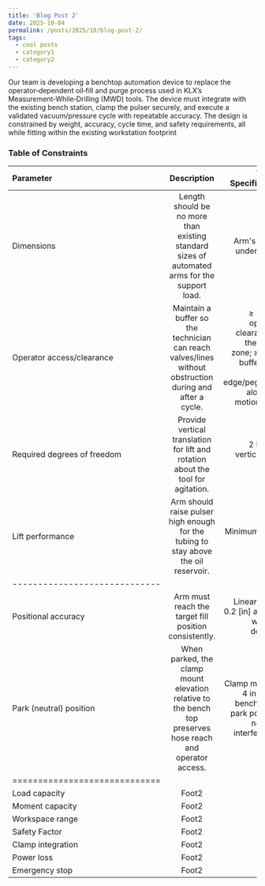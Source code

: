 ```yaml
---
title: 'Blog Post 2'
date: 2025-10-04
permalink: /posts/2025/10/blog-post-2/
tags:
  - cool posts
  - category1
  - category2
---
```


Our team is developing a benchtop automation device to replace the operator‑dependent oil‑fill and purge process used in KLX’s Measurement‑While‑Drilling (MWD) tools. The device must integrate with the existing bench station, clamp the pulser securely, and execute a validated vacuum/pressure cycle with repeatable accuracy. The design is constrained by weight, accuracy, cycle time, and safety requirements, all while fitting within the existing workstation footprint


### Table of Constraints

| Parameter | Description | Target Specification |
|:--------|:-------:|--------:|
| Dimensions    | Length should be no more than existing standard sizes of automated arms for the support load.    | Arm's length under 7 feet    |
| Operator access/clearance  | Maintain a buffer so the technician can reach valves/lines without obstruction during and after a cycle.    |  ≥ 12 [in] operator clearance in the active zone; ≥ 6 [in] buffer from bench edge/pegboard along the motion path.    |
| Required degrees of freedom    | Provide vertical translation for lift and rotation about the tool for agitation.    | 2 DoF — vertical lift + roll    |
| Lift performance   | Arm should raise pulser high enough for the tubing to stay above the oil reservoir.   | Minimum of 18 inches    |
|-----------------------------|
| Positional accuracy  | Arm must reach the target fill position consistently.   | Linear within 0.2 [in] angular within 3 degrees |
| Park (neutral) position   | When parked, the clamp mount elevation relative to the bench top preserves hose reach and operator access.   | Clamp mount ≤ 4 in above bench top in park position; no hose interference.   |
|=============================|
| Load capacity   | Foot2   | Foot3   |
| Moment capacity   | Foot2   | Foot3   |
| Workspace range   | Foot2   | Foot3   |
| Safety Factor    | Foot2   | Foot3   |
| Clamp integration  | Foot2   | Foot3   |
| Power loss | Foot2   | Foot3   |
| Emergency stop  | Foot2   | Foot3   |
